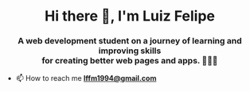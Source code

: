 <h1 align="center">Hi there 👋, I'm Luiz Felipe</h1>
<h3 align="center">A web development student on a journey of learning and improving skills <br> for creating better web pages and apps. 👨🏻‍💻
</h3>

- 📫 How to reach me **lffm1994@gmail.com**
